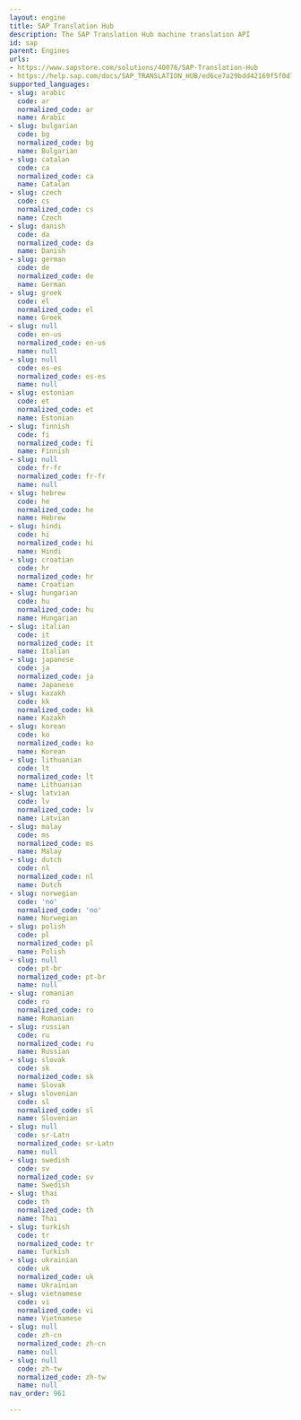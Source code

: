 ```yaml
---
layout: engine
title: SAP Translation Hub
description: The SAP Translation Hub machine translation API
id: sap
parent: Engines
urls:
- https://www.sapstore.com/solutions/40076/SAP-Translation-Hub
- https://help.sap.com/docs/SAP_TRANSLATION_HUB/ed6ce7a29bdd42169f5f0d7868bce6eb/1b15cf69580449c0bd8525696c97b90d.html?locale=en-US
supported_languages:
- slug: arabic
  code: ar
  normalized_code: ar
  name: Arabic
- slug: bulgarian
  code: bg
  normalized_code: bg
  name: Bulgarian
- slug: catalan
  code: ca
  normalized_code: ca
  name: Catalan
- slug: czech
  code: cs
  normalized_code: cs
  name: Czech
- slug: danish
  code: da
  normalized_code: da
  name: Danish
- slug: german
  code: de
  normalized_code: de
  name: German
- slug: greek
  code: el
  normalized_code: el
  name: Greek
- slug: null
  code: en-us
  normalized_code: en-us
  name: null
- slug: null
  code: es-es
  normalized_code: es-es
  name: null
- slug: estonian
  code: et
  normalized_code: et
  name: Estonian
- slug: finnish
  code: fi
  normalized_code: fi
  name: Finnish
- slug: null
  code: fr-fr
  normalized_code: fr-fr
  name: null
- slug: hebrew
  code: he
  normalized_code: he
  name: Hebrew
- slug: hindi
  code: hi
  normalized_code: hi
  name: Hindi
- slug: croatian
  code: hr
  normalized_code: hr
  name: Croatian
- slug: hungarian
  code: hu
  normalized_code: hu
  name: Hungarian
- slug: italian
  code: it
  normalized_code: it
  name: Italian
- slug: japanese
  code: ja
  normalized_code: ja
  name: Japanese
- slug: kazakh
  code: kk
  normalized_code: kk
  name: Kazakh
- slug: korean
  code: ko
  normalized_code: ko
  name: Korean
- slug: lithuanian
  code: lt
  normalized_code: lt
  name: Lithuanian
- slug: latvian
  code: lv
  normalized_code: lv
  name: Latvian
- slug: malay
  code: ms
  normalized_code: ms
  name: Malay
- slug: dutch
  code: nl
  normalized_code: nl
  name: Dutch
- slug: norwegian
  code: 'no'
  normalized_code: 'no'
  name: Norwegian
- slug: polish
  code: pl
  normalized_code: pl
  name: Polish
- slug: null
  code: pt-br
  normalized_code: pt-br
  name: null
- slug: romanian
  code: ro
  normalized_code: ro
  name: Romanian
- slug: russian
  code: ru
  normalized_code: ru
  name: Russian
- slug: slovak
  code: sk
  normalized_code: sk
  name: Slovak
- slug: slovenian
  code: sl
  normalized_code: sl
  name: Slovenian
- slug: null
  code: sr-Latn
  normalized_code: sr-Latn
  name: null
- slug: swedish
  code: sv
  normalized_code: sv
  name: Swedish
- slug: thai
  code: th
  normalized_code: th
  name: Thai
- slug: turkish
  code: tr
  normalized_code: tr
  name: Turkish
- slug: ukrainian
  code: uk
  normalized_code: uk
  name: Ukrainian
- slug: vietnamese
  code: vi
  normalized_code: vi
  name: Vietnamese
- slug: null
  code: zh-cn
  normalized_code: zh-cn
  name: null
- slug: null
  code: zh-tw
  normalized_code: zh-tw
  name: null
nav_order: 961

---
```



